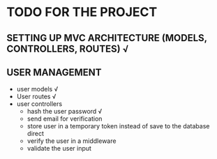 # TODO FOR THE PROJECT

## SETTING UP MVC ARCHITECTURE (MODELS, CONTROLLERS, ROUTES) √

## USER MANAGEMENT

- user models √
- User routes √
- user controllers
  - hash the user password √
  - send email for verification
  - store user in a temporary token instead of save to the database direct
  - verify the user in a middleware
  - validate the user input
